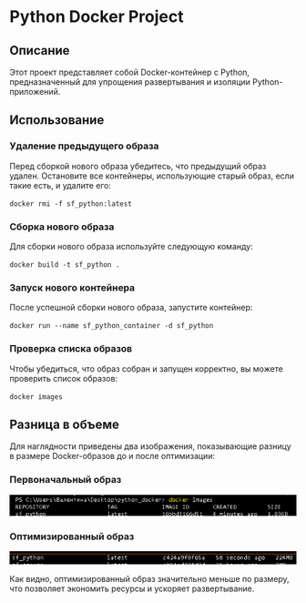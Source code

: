 # Python Docker Project

## Описание

Этот проект представляет собой Docker-контейнер с Python, предназначенный для упрощения развертывания и изоляции Python-приложений. 

## Использование

### Удаление предыдущего образа

Перед сборкой нового образа убедитесь, что предыдущий образ удален. Остановите все контейнеры, использующие старый образ, если такие есть, и удалите его:

`docker rmi -f sf_python:latest`
### Сборка нового образа

Для сборки нового образа используйте следующую команду:

`docker build -t sf_python .`
### Запуск нового контейнера

После успешной сборки нового образа, запустите контейнер:

`docker run --name sf_python_container -d sf_python`
### Проверка списка образов

Чтобы убедиться, что образ собран и запущен корректно, вы можете проверить список образов:

`docker images`
## Разница в объеме

Для наглядности приведены два изображения, показывающие разницу в размере Docker-образов до и после оптимизации:

### Первоначальный образ

![First Image](images/first.png)

### Оптимизированный образ

![Total Image](images/total.png)

Как видно, оптимизированный образ значительно меньше по размеру, что позволяет экономить ресурсы и ускоряет развертывание.
